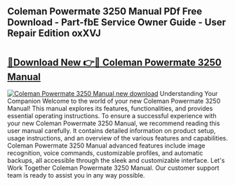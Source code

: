## Coleman Powermate 3250 Manual PDf Free Download - Part-fbE Service Owner Guide - User Repair Edition oxXVJ

# <h2><a href="http://bc52980.oget.top/?id=Coleman+Powermate+3250+Manual">🔗Download New 👉🔴 Coleman Powermate 3250 Manual</a></h2>

[![Coleman Powermate 3250 Manual new download](https://i.imgur.com/5g1atiW.png)](http://bc52980.oget.top/?id=Coleman+Powermate+3250+Manual)
Understanding Your Companion Welcome to the world of your new Coleman Powermate 3250 Manual! This manual explores its features, functionalities, and provides essential operating instructions. To ensure a successful experience with your new Coleman Powermate 3250 Manual, we recommend reading this user manual carefully. It contains detailed information on product setup, usage instructions, and an overview of the various features and capabilities. Coleman Powermate 3250 Manual advanced features include image recognition, voice commands, customizable profiles, and automatic backups, all accessible through the sleek and customizable interface. Let's Work Together Coleman Powermate 3250 Manual. Our customer support team is ready to assist you in any way possible.
